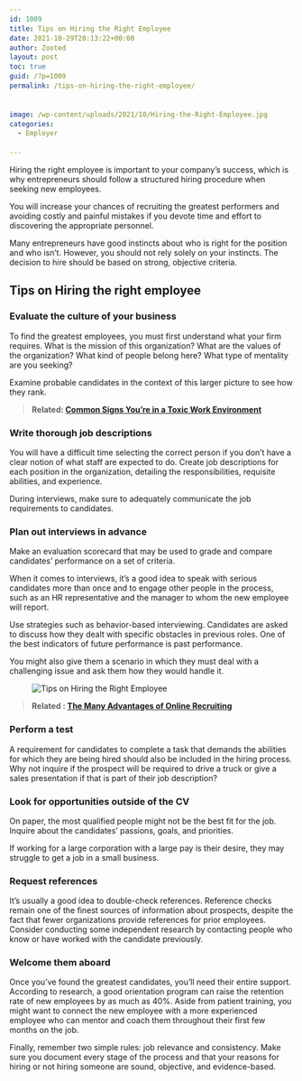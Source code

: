 ```yaml
---
id: 1009
title: Tips on Hiring the Right Employee
date: 2021-10-29T20:13:22+00:00
author: Zooted
layout: post
toc: true
guid: /?p=1009
permalink: /tips-on-hiring-the-right-employee/


image: /wp-content/uploads/2021/10/Hiring-the-Right-Employee.jpg
categories:
  - Employer

---
```

Hiring the right employee is important to your company’s success, which is why entrepreneurs should follow a structured hiring procedure when seeking new employees.

You will increase your chances of recruiting the greatest performers and avoiding costly and painful mistakes if you devote time and effort to discovering the appropriate personnel.

Many entrepreneurs have good instincts about who is right for the position and who isn’t. However, you should not rely solely on your instincts. The decision to hire should be based on strong, objective criteria.

## Tips on Hiring the right employee

 
### **Evaluate the culture of your business**

To find the greatest employees, you must first understand what your firm requires. What is the mission of this organization? What are the values of the organization? What kind of people belong here? What type of mentality are you seeking?

Examine probable candidates in the context of this larger picture to see how they rank.

 

<blockquote class="wp-block-quote">
  <p>
    <strong>Related: <a href="/common-signs-youre-in-a-toxic-work-environment/">Common Signs You&#8217;re in a Toxic Work Environment</a></strong>
  </p>
</blockquote>

 

### **Write thorough job descriptions**

You will have a difficult time selecting the correct person if you don’t have a clear notion of what staff are expected to do. Create job descriptions for each position in the organization, detailing the responsibilities, requisite abilities, and experience.

During interviews, make sure to adequately communicate the job requirements to candidates.

 

### **Plan out interviews in advance**

Make an evaluation scorecard that may be used to grade and compare candidates’ performance on a set of criteria.

When it comes to interviews, it’s a good idea to speak with serious candidates more than once and to engage other people in the process, such as an HR representative and the manager to whom the new employee will report.

Use strategies such as behavior-based interviewing. Candidates are asked to discuss how they dealt with specific obstacles in previous roles. One of the best indicators of future performance is past performance.

You might also give them a scenario in which they must deal with a challenging issue and ask them how they would handle it.


<figure class="wp-block-image size-full">

<img loading="lazy" width="960" height="779" src="/wp-content/uploads/2021/10/Tips-on-Hiring-the-Right-Employee.jpg" alt="Tips on Hiring the Right Employee" class="wp-image-1010" srcset="/wp-content/uploads/2021/10/Tips-on-Hiring-the-Right-Employee.jpg 960w, /wp-content/uploads/2021/10/Tips-on-Hiring-the-Right-Employee-300x243.jpg 300w, /wp-content/uploads/2021/10/Tips-on-Hiring-the-Right-Employee-768x623.jpg 768w" sizes="(max-width: 960px) 100vw, 960px" /> </figure> 

<blockquote class="wp-block-quote">
  <p>
    <strong>Related : <a href="/the-many-advantages-of-online-recruiting/">The Many Advantages of Online Recruiting</a></strong>
  </p>
</blockquote>

 

### **Perform a test**

A requirement for candidates to complete a task that demands the abilities for which they are being hired should also be included in the hiring process. Why not inquire if the prospect will be required to drive a truck or give a sales presentation if that is part of their job description?

 
### **Look for opportunities outside of the CV**

On paper, the most qualified people might not be the best fit for the job. Inquire about the candidates’ passions, goals, and priorities.

If working for a large corporation with a large pay is their desire, they may struggle to get a job in a small business.

 
### **Request references**

It’s usually a good idea to double-check references. Reference checks remain one of the finest sources of information about prospects, despite the fact that fewer organizations provide references for prior employees. Consider conducting some independent research by contacting people who know or have worked with the candidate previously.

 

### **Welcome them aboard**

Once you’ve found the greatest candidates, you’ll need their entire support. According to research, a good orientation program can raise the retention rate of new employees by as much as 40%. Aside from patient training, you might want to connect the new employee with a more experienced employee who can mentor and coach them throughout their first few months on the job.

Finally, remember two simple rules: job relevance and consistency. Make sure you document every stage of the process and that your reasons for hiring or not hiring someone are sound, objective, and evidence-based.

 
 